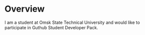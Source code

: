 # Overview

I am a student at Omsk State Technical University and would like to participate in Guthub Student Developer Pack.
